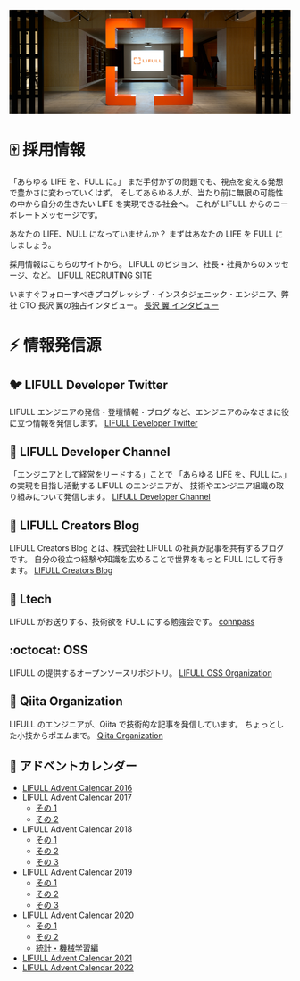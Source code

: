 ![Entrance](https://github.com/lifull/.github/raw/main/profile/entrance.png)

# :mahjong: 採用情報

「あらゆる LIFE を、FULL に。」
まだ手付かずの問題でも、視点を変える発想で豊かさに変わっていくはず。
そしてあらゆる人が、当たり前に無限の可能性の中から自分の生きたい LIFE を実現できる社会へ。
これが LIFULL からのコーポレートメッセージです。

あなたの LIFE、NULL になっていませんか？
まずはあなたの LIFE を FULL にしましょう。

採用情報はこちらのサイトから。
LIFULL のビジョン、社長・社員からのメッセージ、など。
[LIFULL RECRUITING SITE](http://recruit.lifull.com/)

いますぐフォローすべきプログレッシブ・インスタジェニック・エンジニア、弊社 CTO 長沢 翼の独占インタビュー。
[長沢 翼 インタビュー](https://recruit.lifull.com/engineer/interview_nagasawa/)

# :zap: 情報発信源

## :bird: LIFULL Developer Twitter

LIFULL エンジニアの発信・登壇情報・ブログ など、エンジニアのみなさまに役に立つ情報を発信します。
[LIFULL Developer Twitter](https://twitwitter.com/lifulldeveloper)

## :movie_camera: LIFULL Developer Channel

「エンジニアとして経営をリードする」ことで
「あらゆる LIFE を、FULL に。」の実現を目指し活動する LIFULL のエンジニアが、
技術やエンジニア組織の取り組みについて発信します。
[LIFULL Developer Channel](https://www.youtube.com/@LIFULL_Developer_Channel)

## :penguin: LIFULL Creators Blog

LIFULL Creators Blog とは、株式会社 LIFULL の社員が記事を共有するブログです。
自分の役立つ経験や知識を広めることで世界をもっと FULL にして行きます。
[LIFULL Creators Blog](http://www.lifull.blog/)

## :pencil: Ltech

LIFULL がお送りする、技術欲を FULL にする勉強会です。
[connpass](https://lifull.connpass.com/)

## :octocat: OSS

LIFULL の提供するオープンソースリポジトリ。
[LIFULL OSS Organization](https://github.com/lifull-dev/)

## :green_book: Qiita Organization

LIFULL のエンジニアが、Qiita で技術的な記事を発信しています。
ちょっとした小技からポエムまで。
[Qiita Organization](https://qiita.com/organizations/lifull)

## :christmas_tree: アドベントカレンダー

- [LIFULL Advent Calendar 2016](https://qiita.com/advent-calendar/2016/lifull)
- LIFULL Advent Calendar 2017
  - [その 1](https://qiita.com/advent-calendar/2017/lifull)
  - [その 2](https://qiita.com/advent-calendar/2017/lifull2)
- LIFULL Advent Calendar 2018
  - [その 1](https://qiita.com/advent-calendar/2018/lifull)
  - [その 2](https://qiita.com/advent-calendar/2018/lifull2)
  - [その 3](https://qiita.com/advent-calendar/2018/lifull3)
- LIFULL Advent Calendar 2019
  - [その 1](https://qiita.com/advent-calendar/2019/lifull)
  - [その 2](https://qiita.com/advent-calendar/2019/lifull2)
  - [その 3](https://qiita.com/advent-calendar/2019/lifull3)
- LIFULL Advent Calendar 2020
  - [その 1](https://qiita.com/advent-calendar/2020/lifull)
  - [その 2](https://qiita.com/advent-calendar/2020/lifull2)
  - [統計・機械学習編](https://qiita.com/advent-calendar/2020/lifull-ml)
- [LIFULL Advent Calendar 2021](https://qiita.com/advent-calendar/2021/lifull)
- [LIFULL Advent Calendar 2022](https://qiita.com/advent-calendar/2022/lifull)
